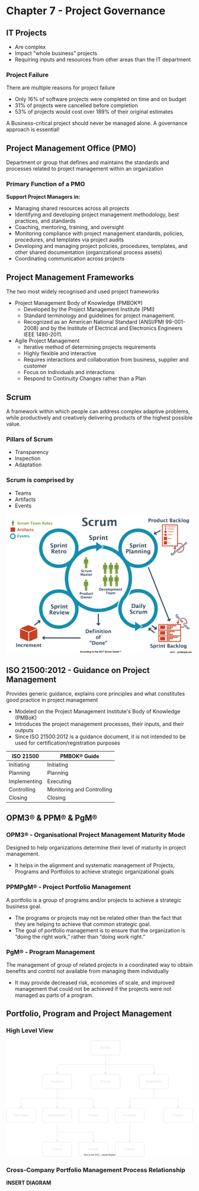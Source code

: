 # Chapter 7 - Project Governance

## IT Projects

- Are complex
- Impact "whole business" projects
- Requiring inputs and resources from other areas than the IT department

### Project Failure

There are multiple reasons for project failure

- Only 16% of software projects were completed on time and on budget
- 31% of projects were cancelled before completion
- 53% of projects would cost over 189% of their original estimates

A Business-critical project should never be managed alone. A governance approach is essential!

## Project Management Office (PMO)

Department or group that defines and maintains the standards and processes related to project management within an organization

### Primary Function of a PMO

**Support Project Managers in:**

- Managing shared resources across all projects
- Identifying and developing project management methodology, best practices, and standards
- Coaching, mentoring, training, and oversight
- Monitoring compliance with project management standards, policies, procedures, and templates via project audits
- Developing and managing project policies, procedures, templates, and other shared documentation (organizational process assets)
- Coordinating communication across projects

## Project Management Frameworks

The two most widely recognised and used project frameworks

- Project Management Body of Knowledge (PMBOK®)
  - Developed by the Project Management Institute (PMI)
  - Standard terminology and guidelines for project management.
  - Recognized as an American National Standard (ANSI/PMI 99-001-2008) and by the Institute of Electrical and Electronics Engineers IEEE 1490-2011.
- Agile Project Management
  - Iterative method of determining projects requirements
  - Highly flexible and interactive
  - Requires interactions and collaboration from business, supplier and customer
  - Focus on Individuals and interactions
  - Respond to Continuity Changes rather than a Plan

## Scrum

A framework within which people can address complex adaptive problems, while productively and creatively delivering products of the highest possible value.

### Pillars of Scrum

- Transparency
- Inspection
- Adaptation

### Scrum is comprised by

- Teams
- Artifacts
- Events

![Scrum Diagram](./assets/scrum-diagram.webp)

## ISO 21500:2012 - Guidance on Project Management

Provides generic guidance, explains core principles and what constitutes good practice in project management

- Modeled on the Project Management Institute's Body of Knowledge (PMBoK)
- Introduces the project management processes, their inputs, and their outputs
- Since ISO 21500:2012 is a guidance document, it is not intended to be used for certification/registration purposes

| ISO 21500    | PMBOK® Guide               |
| ------------ | -------------------------- |
| Initiating   | Initiating                 |
| Planning     | Planning                   |
| Implementing | Executing                  |
| Controlling  | Monitoring and Controlling |
| Closing      | Closing                    |

## OPM3&reg; & PPM&reg; & PgM&reg;

### OPM3&reg; - Organisational Project Management Maturity Mode

Designed to help organizations determine their level of maturity in project management.

- It helps in the alignment and systematic management of Projects, Programs and Portfolios to achieve strategic organizational goals

### PPMPgM&reg; - Project Portfolio Management

A portfolio is a group of programs and/or projects to achieve a strategic business goal.

- The programs or projects may not be related other than the fact that they are helping to achieve that common strategic goal.
- The goal of portfolio management is to ensure that the organization is “doing the right work,” rather than “doing work right.”

### PgM&reg; - Program Management

The management of group of related projects in a coordinated way to obtain benefits and control not available from managing them individually

- It may provide decreased risk, economies of scale, and improved management that could not be achieved if the projects were not managed as parts of a program.

## Portfolio, Program and Project Management

### High Level View

![High Level View Diagram](./assets/ch7-diagram-2.drawio.svg)

### Cross-Company Portfolio Management Process Relationship

**INSERT DIAGRAM**
